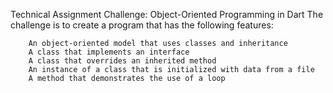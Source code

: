 Technical Assignment Challenge: Object-Oriented Programming in Dart
    The challenge is to create a program that has the following features:

        An object-oriented model that uses classes and inheritance
        A class that implements an interface
        A class that overrides an inherited method
        An instance of a class that is initialized with data from a file
        A method that demonstrates the use of a loop

